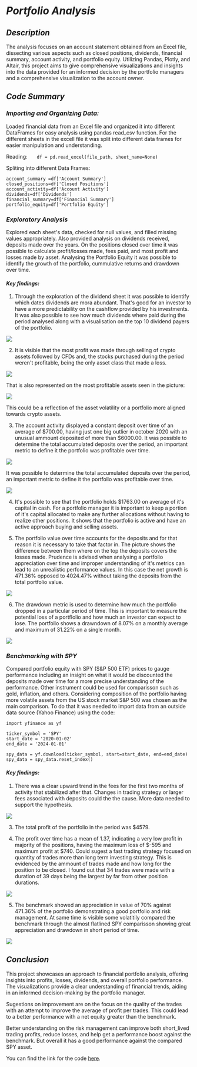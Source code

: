 # *Portfolio Analysis*

## *Description* 
  The analysis focuses on an account statement obtained from an Excel file, dissecting various aspects such as closed positions, dividends, financial summary, account activity, and portfolio equity. Utilizing Pandas, Plotly, and Altair, this project aims to give comprehensive visualizations and insights into the data provided for an informed decision by the portfolio managers and a comprehensive visualization to the account owner.

## *Code Summary*

### *Importing and Organizing Data:* 
  Loaded financial data from an Excel file and organized it into different DataFrames for easy analysis using pandas read_csv function. For the different sheets in the excell file it was split into different data frames for easier manipulation and understanding. 

Reading:
```    df = pd.read_excel(file_path, sheet_name=None) ```

Spliting into different Data Frames:
```
account_summary =df['Account Summary']
closed_positions=df['Closed Positions']
account_activity=df['Account Activity']
dividends=df['Dividends']
financial_summary=df['Financial Summary']
portfolio_equity=df['Portfolio Equity'] 
```
### *Exploratory Analysis* 
  Explored each sheet's data, checked for null values, and filled missing values appropriately. Also provided analysis on dividends received, deposits made over the years. On the positions closed over time it was possible to calculate profit/losses made, fees paid, and most profit and losses made by asset. Analysing the Portfolio Equity it was possible to identify the growth of the portfolio, cummulative returns and drawdown over time.

#### *Key findings:*
1. Through the exploration of the dividend sheet it was possible to identify which dates dividends are mora abundant. That's good for an investor to have a more predictability on the cashflow provided by his investments. It was also possible to see how much dividends where paid during the period analysed along with a visualisation on the top 10 dividend payers of the portfolio.

<img src="images/top_ten_div.png?raw=true"/>

2. It is visible that the most profit was made through selling of crypto assets followed by CFDs and, the stocks purchased during the period weren't profitable, being the only asset class that made a loss.

<img src="images/amount_by_asset.png?raw=true"/>


  That is also represented on the most profitable assets seen in the picture:

<img src="images/profit_by_asset.png?raw=true"/>


  This could be a reflection of the asset volatility or a portfolio more aligned towards crypto assets. 

3. The account activity displayed a constant deposit over time of an average of $700.00, having just one big outlier in october 2020 with an unusual ammount deposited of more than $6000.00. It was possible to determine the total accumulated deposits over the period, an important metric to define it the portfolio was profitable over time.

<img src="images/deposits.png?raw=true"/>

It was possible to determine the total accumulated deposits over the period, an important metric to define it the portfolio was profitable over time.

<img src="images/total_deposits.png?raw=true"/>

4. It's possible to see that the portfolio holds $1763.00 on average of it's capital in cash. For a portfolio manager it is important to keep a portion of it's capital allocated to make any further allocations without having to realize other positions. It shows that the portfolio is active and have an active approach buying and selling assets.

5. The portfolio value over time accounts for the deposits and for that reason it is necessary to take that factor in. The picture shows the difference between them where on the top the deposits covers the losses made. Prudence is advised when analysing a portfolio appreciation over time and improper understanding of it's metrics can lead to an unrealistic performance values. In this case the net growth is 471.36% opposed to 4024.47% without taking the deposits from the total portfolio value.

<img src="images/comparison_portfolio_value.png?raw=true"/>

6. The drawdown metric is used to determine how much the portfolio dropped in a particular period of time. This is important to measure the potential loss of a portflolio and how much an investor can expect to lose. The portfolio shows a drawndown of 8.07% on a monthly average and maximum of 31.22% on a single month. 

<img src="images/drawdown.png?raw=true"/>

### *Benchmarking with SPY* 
  Compared portfolio equity with SPY (S&P 500 ETF) prices to gauge performance including an insight on what it would be discounted the deposits made over time for a more precise understanding of the performance. Other instrument could be used for comparisson such as gold, inflation, and others. Considering composition of the portfolio having more volatile assets from the US stock market S&P 500 was chosen as the main comparison. To do that it was needed to import data from an outside data source (Yahoo Finance) using the code:

```
import yfinance as yf

ticker_symbol = 'SPY'
start_date = '2020-01-02'
end_date = '2024-01-01'

spy_data = yf.download(ticker_symbol, start=start_date, end=end_date)
spy_data = spy_data.reset_index()
```
#### *Key findings:*
1. There was a clear upward trend in the fees for the first two months of activity that stabilized after that. Changes in trading strategy or larger fees associated with deposits could the the cause. More data needed to support the hypothesis.

<img src="images/fees.png?raw=true"/>

3. The total profit of the portfolio in the period was $4579.

4. The profit over time has a mean of  1.37, indicating a very low profit in majority of the positions, having the maximum loss of $-595 and maximum profit at $740. Could sugest a fast trading strategy focused on quantity of trades more than long term investing strategy. This is evidenced by the ammount of trades made and how long for the position to be closed. I found out that 34 trades were made with a duration of 39 days being the largest by far from other position durations.

<img src="images/longest_positions.JPG?raw=true"/>

5. The benchmark showed an appreciation in value of 70% against 471.36% of the portfolio demonstrating a good portfolio and risk management. At same time is visible some volatitily compared the benchmark through the almost flatlined SPY comparisson showing great appreciation and drawdown in short period of time.

<img src="images/portvsspy.png?raw=true"/>


## *Conclusion* 
  This project showcases an approach to financial portfolio analysis, offering insights into profits, losses, dividends, and overall portfolio performance. The visualizations provide a clear understanding of financial trends, aiding in an informed decision-making by the portfolio manager. 
  
  Sugestions on improvement are on the focus on the quality of the trades with an attempt to improve the average of profit per trades. This could lead to a better performance with a net equity greater than the benchmark.
  
  Better understanding on the risk management can improve both short_lived trading profits, reduce losses, and help get a performance boost against the benchmark. But overall it has a good performance against the compared SPY asset. 



You can find the link for the code [here](https://github.com/RafaelBaltazar/RafaelBaltazar.github.io/blob/main/projects/Portfolio%20Analysis/Portfolio_Analysis_github.ipynb).

